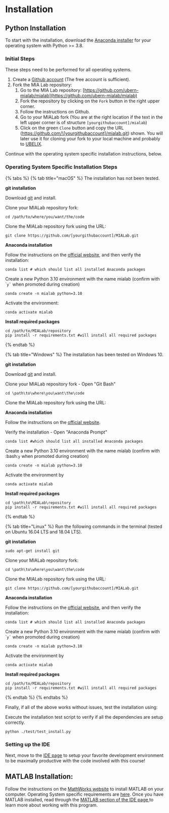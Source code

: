 # Installation

## Python Installation

To start with the installation, download the [Anaconda installer](https://www.anaconda.com/distribution/) for your operating system with Python >= 3.8.

### Initial Steps

These steps need to be performed for all operating systems.

1. Create a [Github account](https://github.com/signup?ref\_cta=Sign+up\&ref\_loc=header+logged+out\&ref\_page=%2F\&source=header-home) (The free account is sufficient).
2. Fork the MIA Lab repository:
   1. Go to the MIA Lab repository: [https://github.com/ubern-mialab/mialab](https://github.com/ubern-mialab/mialab)
   2. Fork the repository by clicking on the `Fork` button in the right upper corner.
   3. Follow the instructions on Github.
   4. Go to your MIALab fork (You are at the right location if the text in the left upper corner is of structure `[yourgithubaccount]/mialab`)
   5. Click on the green `Clone` button and copy the URL (https://github.com/\[yourgithubaccount]/mialab.git) shown. You will later use it for cloning your fork to your local machine and probably to [UBELIX](tools/ubelix-hpc.md).

Continue with the operating system specific installation instructions, below.

### Operating System Specific Installation Steps

{% tabs %}
{% tab title="macOS" %}
The installation has not been tested.

**git installation**

Download [git](https://git-scm.com/downloads) and install.

Clone your MIALab repository fork:

```
cd /path/to/where/you/want/the/code
```

Clone the MIALab repository fork using the URL:

```
git clone https://github.com/[yourgithubaccount]/MIALab.git
```

**Anaconda installation**&#x20;

Follow the instructions on the [official website](https://docs.anaconda.com/anaconda/install/mac-os/), and then verify the installation:

```
conda list # which should list all installed Anaconda packages
```

Create a new Python 3.10 environment with the name mialab (confirm with \``` y` `` when promoted during creation)

```
conda create -n mialab python=3.10
```

Activate the environment:

```
conda activate mialab
```

**Install required packages**

```
cd /path/to/MIALab/repository
pip install -r requirements.txt #will install all required packages
```
{% endtab %}

{% tab title="Windows" %}
The installation has been tested on Windows 10.

**git installation**

Download [git](https://git-scm.com/downloads) and install.

Clone your MIALab repository fork - Open "Git Bash"

```
cd \path\to\where\you\want\the\code
```

Clone the MIALab repository fork using the URL:

**Anaconda installation**

Follow the instructions on the [official website](https://docs.anaconda.com/anaconda/install/mac-os/).

Verify the installation - Open "Anaconda Prompt"

```
conda list #which should list all installed Anaconda packages
```

Create a new Python 3.10 environment with the name mialab (confirm with :bash:`y` when promoted during creation)

```
conda create -n mialab python=3.10
```

Activate the environment by

```
conda activate mialab
```

**Install required packages**

```
cd \path\to\MIALab\repository
pip install -r requirements.txt #will install all required packages
```
{% endtab %}

{% tab title="Linux" %}
Run the following commands in the terminal (tested on Ubuntu 16.04 LTS and 18.04 LTS).

**git installation**

```
sudo apt-get install git
```

Clone your MIALab repository fork:

```
cd \path\to\where\you\want\the\code
```

Clone the MIALab repository fork using the URL:

```
git clone https://github.com/[yourgithubaccount]/MIALab.git
```

**Anaconda installation**

Follow the instructions on the [official website](https://docs.anaconda.com/anaconda/install/mac-os/), and then verify the installation:

```
conda list # which should list all installed Anaconda packages
```

Create a new Python 3.10 environment with the name mialab (confirm with \``` y` `` when promoted during creation)

```
conda create -n mialab python=3.10
```

Activate the environment by

```
conda activate mialab
```

**Install required packages**

```
cd /path/to/MIALab/repository
pip install -r requirements.txt #will install all required packages
```
{% endtab %}
{% endtabs %}

Finally, if all of the above works without issues, test the installation using:&#x20;

Execute the installation test script to verify if all the dependencies are setup correctly.

```
python ./test/test_install.py
```

### Setting up the IDE

Next, move to the [IDE page](tools/ide.md) to setup your favorite development environment to be maximally productive with the code involved with this course!&#x20;

## MATLAB Installation:

Follow the instructions on the [MathWorks website](https://ch.mathworks.com/academia/tah-portal/universitat-bern-40639324.html) to install MATLAB on your computer. Operating System specific requirements are [here](https://ch.mathworks.com/support/requirements/matlab-system-requirements.html). Once you have MATLAB installed, read through the [MATLAB section of the IDE page ](tools/ide.md#matlab)to learn more about working with this program.
